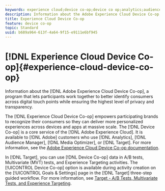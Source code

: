 ```yaml
---
keywords: experience cloud;device co-op;device co op;analytics;audience manager;aam;media optimizer;device graph
description: Information about the Adobe Experience Cloud Device Co-op, a program that lets participants work together to better identify consumers across digital touch points while ensuring the highest level of privacy and transparency.
title: Experience Cloud Device Co-op
feature: device co-op
topic: Standard
uuid: b689a964-613f-4a64-9f15-e9111e6bf945
---
```


# [!DNL Experience Cloud Device Co-op]{#experience-cloud-device-co-op}

Information about the [!DNL Adobe Experience Cloud Device Co-op], a program that lets participants work together to better identify consumers across digital touch points while ensuring the highest level of privacy and transparency.

The [!DNL Experience Cloud Device Co-op] empowers participating brands to recognize their consumers so they can deliver more personalized experiences across devices and apps at massive scale. The [!DNL Device Co-op] is a core service of the [!DNL Adobe Experience Cloud]. It is available to [!DNL Adobe] customers who use [!DNL Analytics], [!DNL Audience Manager], [!DNL Media Optimizer], or [!DNL Target]. For more information, see the [Adobe Experience Cloud Device Co-op documentation](https://experienceleague.adobe.com/docs/device-co-op/using/home.html).

In [!DNL Target], you can use [!DNL Device Co-op] data in A/B tests, Multivariate (MVT) tests, and Experience Targeting activities. The [!UICONTROL Device Co-op] option is available during activity creation on the [!UICONTROL Goals & Settings] page in the [!DNL Target] three-step guided workflow. For more information, see [Target - A/B Tests, Multivariate Tests, and Experience Targeting](https://experienceleague.adobe.com/docs/device-co-op/using/data/target.html). 

